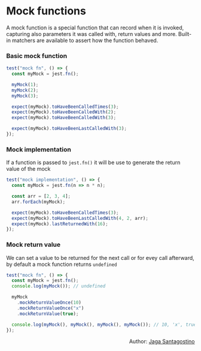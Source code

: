 # Mock functions

A mock function is a special function that can record when it is invoked, capturing also parameters it was called with, return values and more. Built-in matchers are available to assert how the function behaved.

### Basic mock function

```js
test("mock fn", () => {
  const myMock = jest.fn();

  myMock(1);
  myMock(2);
  myMock(3);

  expect(myMock).toHaveBeenCalledTimes(3);
  expect(myMock).toHaveBeenCalledWith(2);
  expect(myMock).toHaveBeenCalledWith(3);

  expect(myMock).toHaveBeenLastCalledWith(3);
});
```

### Mock implementation

If a function is passed to `jest.fn()` it will be use to generate the return value of the mock

```js
test("mock implementation", () => {
  const myMock = jest.fn(n => n * n);

  const arr = [2, 3, 4];
  arr.forEach(myMock);

  expect(myMock).toHaveBeenCalledTimes(3);
  expect(myMock).toHaveBeenLastCalledWith(4, 2, arr);
  expect(myMock).lastReturnedWith(16);
});
```

### Mock return value

We can set a value to be returned for the next call or for evey call afterward, by default a mock function returns `undefined`

```js
test("mock fn", () => {
  const myMock = jest.fn();
  console.log(myMock()); // undefined

  myMock
    .mockReturnValueOnce(10)
    .mockReturnValueOnce("x")
    .mockReturnValue(true);

  console.log(myMock(), myMock(), myMock(), myMock()); // 10, 'x', true, true
});
```

<p style='text-align: right;'>Author: <a href="../about-us.md#jaga-santagostino">Jaga Santagostino</a></p>
